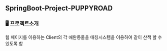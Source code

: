 ## SpringBoot-Project-PUPPYROAD
### 🖥️ 프로젝트소개

웹 페이지를 이용하는 Client의 각 애완동물을 매칭시스템을 이용하여 같이 산책 할 수 있도록 함
